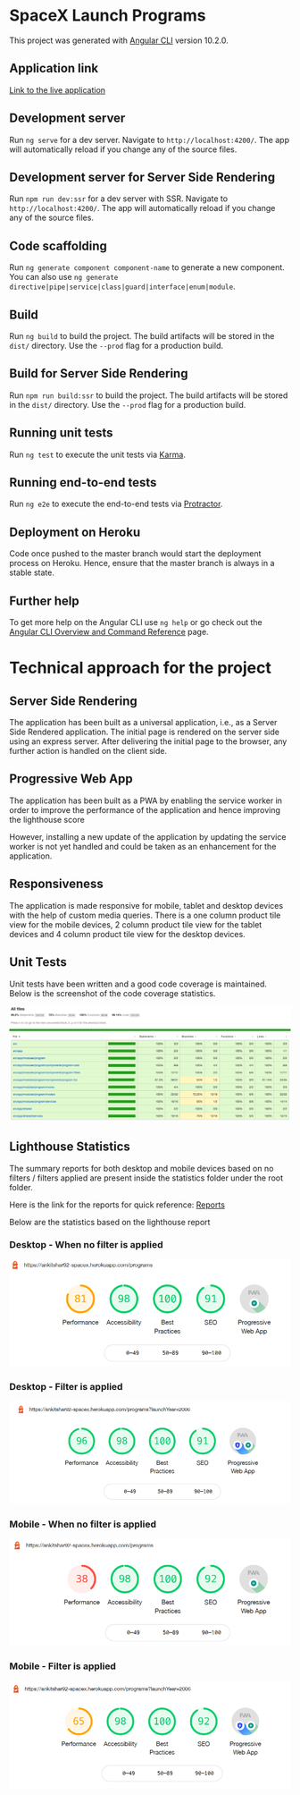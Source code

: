 # SpaceX Launch Programs

This project was generated with [Angular CLI](https://github.com/angular/angular-cli) version 10.2.0.

## Application link

[Link to the live application](https://ankitshar92-spacex.herokuapp.com)

## Development server

Run `ng serve` for a dev server. Navigate to `http://localhost:4200/`. The app will automatically reload if you change any of the source files.

## Development server for Server Side Rendering

Run `npm run dev:ssr` for a dev server with SSR. Navigate to `http://localhost:4200/`. The app will automatically reload if you change any of the source files.

## Code scaffolding

Run `ng generate component component-name` to generate a new component. You can also use `ng generate directive|pipe|service|class|guard|interface|enum|module`.

## Build

Run `ng build` to build the project. The build artifacts will be stored in the `dist/` directory. Use the `--prod` flag for a production build.

## Build for Server Side Rendering

Run `npm run build:ssr` to build the project. The build artifacts will be stored in the `dist/` directory. Use the `--prod` flag for a production build.

## Running unit tests

Run `ng test` to execute the unit tests via [Karma](https://karma-runner.github.io).

## Running end-to-end tests

Run `ng e2e` to execute the end-to-end tests via [Protractor](http://www.protractortest.org/).

## Deployment on Heroku

Code once pushed to the master branch would start the deployment process on Heroku. Hence, ensure that the master branch is always in a stable state.

## Further help

To get more help on the Angular CLI use `ng help` or go check out the [Angular CLI Overview and Command Reference](https://angular.io/cli) page.

# Technical approach for the project

## Server Side Rendering

The application has been built as a universal application, i.e., as a Server Side Rendered application. The initial page is rendered on the server side using an express server. After delivering the initial page to the browser, any further action is handled on the client side.

## Progressive Web App

The application has been built as a PWA by enabling the service worker in order to improve the performance of the application and hence improving the lighthouse score

However, installing a new update of the application by updating the service worker is not yet handled and could be taken as an enhancement for the application.

## Responsiveness

The application is made responsive for mobile, tablet and desktop devices with the help of custom media queries. There is a one column product tile view for the mobile devices, 2 column product tile view for the tablet devices and 4 column product tile view for the desktop devices.

## Unit Tests

Unit tests have been written and a good code coverage is maintained. Below is the screenshot of the code coverage statistics.

![Code Coverage Statistics](https://github.com/ankshar92/spacex-launch-dashboard/blob/master/statistics/Unit%20Test%20Coverage.png?raw=true)

## Lighthouse Statistics

The summary reports for both desktop and mobile devices based on no filters / filters applied are present inside the statistics folder under the root folder.

Here is the link for the reports for quick reference: [Reports](https://github.com/ankshar92/spacex-launch-dashboard/tree/readme/statistics)

Below are the statistics based on the lighthouse report

### Desktop - When no filter is applied

![Desktop - When no filter is applied](https://github.com/ankshar92/spacex-launch-dashboard/blob/readme/statistics/Desktop-No-Filter-Applied.png?raw=true)

### Desktop - Filter is applied

![Desktop - Filter is applied](https://github.com/ankshar92/spacex-launch-dashboard/blob/readme/statistics/Desktop-Launch-Year-Filter-Applied.png?raw=true)

### Mobile - When no filter is applied

![Mobile - When no filter is applied](https://github.com/ankshar92/spacex-launch-dashboard/blob/readme/statistics/Mobile-No-Filter-Applied.png?raw=true)

### Mobile - Filter is applied

![Mobile - Filter is applied](https://github.com/ankshar92/spacex-launch-dashboard/blob/readme/statistics/Mobile-Launch-Year-Filter-Applied.png?raw=true)

